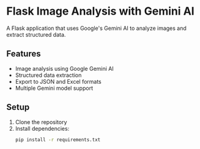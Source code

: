 # Flask Image Analysis with Gemini AI

A Flask application that uses Google's Gemini AI to analyze images and extract structured data.

## Features
- Image analysis using Google Gemini AI
- Structured data extraction
- Export to JSON and Excel formats
- Multiple Gemini model support

## Setup
1. Clone the repository
2. Install dependencies:
   ```bash
   pip install -r requirements.txt